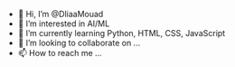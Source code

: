 - 👋 Hi, I’m @DliaaMouad
- 👀 I’m interested in AI/ML
- 🌱 I’m currently learning Python, HTML, CSS, JavaScript
- 💞️ I’m looking to collaborate on ...
- 📫 How to reach me ...

<!---
DliaaMouad/DliaaMouad is a ✨ special ✨ repository because its `README.md` (this file) appears on your GitHub profile.
You can click the Preview link to take a look at your changes.
--->
